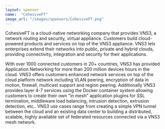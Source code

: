 ```yaml
---
layout: sponsor
name:  "CohesiveFT"
image_url: "/images/sponsors/CohesiveFT.png"
---
```


CohesiveFT is a cloud-native networking company that provides VNS3,
a network routing and security, virtual appliance. Customers build
cloud-powered products and services on top of the VNS3 appliance.
VNS3 lets enterprises extend their networks into public, private
and hybrid clouds, providing connectivity, integration and security 
for their applications.

With over 1000 connected customers in 20+ countries, VNS3 has provided
Application Networking for more than 200 million devices hours in the
cloud.  VNS3 offers customers enhanced network services on top of the
cloud platform network including VLAN peering, encryption of data in
motion, firewall, multicast support and region peering.  Additionally
VNS3 provides layer 4-7 services using the Docker container system
allowing customers to create their own "in mesh" application plugins
for SSL termination, middleware load balancing, intrusion detection,
extrusion detection, etc..  VNS3 use cases range from creating a simple
VPN tunnel between the cloud and an existing data center to building a
distributed, scalable, highly available set of federated resources
connected via a VNS3 mesh network.

